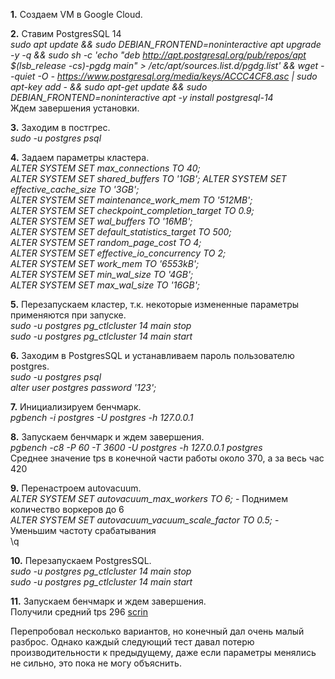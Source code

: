 **1.** Создаем VM в Google Cloud.

**2.** Ставим PostgresSQL 14  
*sudo apt update && sudo DEBIAN_FRONTEND=noninteractive apt upgrade -y -q && sudo sh -c 'echo "deb http://apt.postgresql.org/pub/repos/apt $(lsb_release -cs)-pgdg main" > /etc/apt/sources.list.d/pgdg.list' && wget --quiet -O - https://www.postgresql.org/media/keys/ACCC4CF8.asc | sudo apt-key add - && sudo apt-get update && sudo DEBIAN_FRONTEND=noninteractive apt -y install postgresql-14*  
Ждем завершения установки.

**3.** Заходим в постгрес.  
*sudo -u postgres psql*

**4.** Задаем параметры кластера.  
*ALTER SYSTEM SET max_connections TO 40;  
ALTER SYSTEM SET shared_buffers TO '1GB'; 
ALTER SYSTEM SET effective_cache_size TO '3GB';  
ALTER SYSTEM SET maintenance_work_mem TO '512MB';  
ALTER SYSTEM SET checkpoint_completion_target TO 0.9;  
ALTER SYSTEM SET wal_buffers TO '16MB';  
ALTER SYSTEM SET default_statistics_target TO 500;  
ALTER SYSTEM SET random_page_cost TO 4;  
ALTER SYSTEM SET effective_io_concurrency TO 2;  
ALTER SYSTEM SET work_mem TO '6553kB';  
ALTER SYSTEM SET min_wal_size TO '4GB';  
ALTER SYSTEM SET max_wal_size TO '16GB';*  

**5.** Перезапускаем кластер, т.к. некоторые измененные параметры применяются при запуске.  
*sudo -u postgres pg_ctlcluster 14 main stop  
sudo -u postgres pg_ctlcluster 14 main start*

**6.** Заходим в PostgresSQL и устанавливаем пароль пользователю postgres.  
*sudo -u postgres psql  
alter user postgres password '123';*

**7.** Инициализируем бенчмарк.  
*pgbench -i postgres -U postgres -h 127.0.0.1*

**8.** Запускаем бенчмарк и ждем завершения.  
*pgbench -c8 -P 60 -T 3600 -U postgres -h 127.0.0.1 postgres*  
Среднее значение tps в конечной части работы около 370, а за весь час 420

**9.** Перенастроем autovacuum.  
*ALTER SYSTEM SET autovacuum_max_workers TO 6;* - Поднимем количество воркеров до 6  
*ALTER SYSTEM SET autovacuum_vacuum_scale_factor TO 0.5;* - Уменьшим частоту срабатывания  
\q

**10.** Перезапускаем PostgresSQL.  
*sudo -u postgres pg_ctlcluster 14 main stop  
sudo -u postgres pg_ctlcluster 14 main start*

**11.** Запускаем бенчмарк и ждем завершения.  
Получили средний tps 296 [scrin](https://github.com/monstermurm/postgres2022/blob/main/05-%D0%94%D0%97/Gafic.png)

Перепробовал несколько вариантов, но конечный дал очень малый разброс.
Однако каждый следующий тест давал потерю производительности к предыдущему, даже если параметры менялись не сильно, это пока не могу объяснить.
